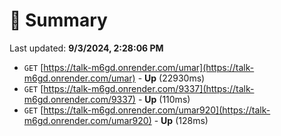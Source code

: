 # 📖 Summary
Last updated: **9/3/2024, 2:28:06 PM**

- `GET` [https://talk-m6gd.onrender.com/umar](https://talk-m6gd.onrender.com/umar) - **Up** (22930ms)
- `GET` [https://talk-m6gd.onrender.com/9337](https://talk-m6gd.onrender.com/9337) - **Up** (110ms)
- `GET` [https://talk-m6gd.onrender.com/umar920](https://talk-m6gd.onrender.com/umar920) - **Up** (128ms)
